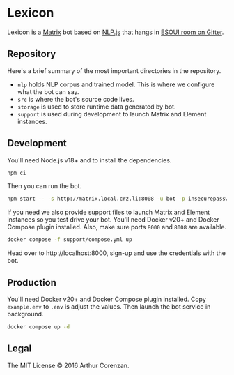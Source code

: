 # Lexicon

Lexicon is a [Matrix](https://matrix.org/) bot based on [NLP.js](https://github.com/axa-group/nlp.js) that hangs in [ESOUI room on Gitter](https://gitter.im/lexicon).

## Repository

Here's a brief summary of the most important directories in the repository.

- `nlp` holds NLP corpus and trained model. This is where we configure what the bot can say.
- `src` is where the bot's source code lives.
- `storage` is used to store runtime data generated by bot.
- `support` is used during development to launch Matrix and Element instances.

## Development

You'll need Node.js v18+ and to install the dependencies.

```sh
npm ci
```

Then you can run the bot.

```sh
npm start -- -s http://matrix.local.crz.li:8008 -u bot -p insecurepassword
```

If you need we also provide support files to launch Matrix and Element instances so you test drive your bot. You'll need Docker v20+ and Docker Compose plugin installed. Also, make sure ports `8000` and `8008` are available.

```sh
docker compose -f support/compose.yml up
```

Head over to http://localhost:8000, sign-up and use the credentials with the bot.

## Production

You'll need Docker v20+ and Docker Compose plugin installed. Copy `example.env` to `.env` is adjust the values. Then launch the bot service in background.

```sh
docker compose up -d
```

## Legal

The MIT License © 2016 Arthur Corenzan.
